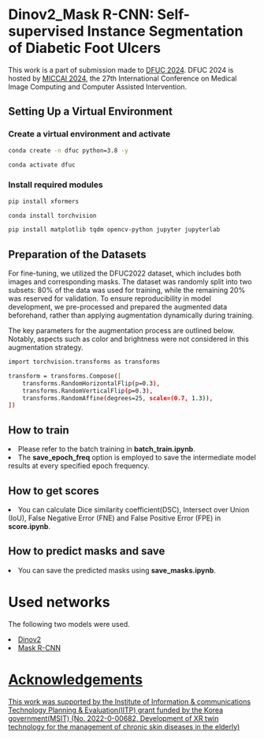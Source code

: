 # Dinov2_Mask R-CNN: Self-supervised Instance Segmentation of Diabetic Foot Ulcers

This work is a part of submission made to [DFUC 2024](https://dfu-challenge.github.io/).
DFUC 2024 is hosted by [MICCAI 2024](https://conferences.miccai.org/2024/en/), the 27th International Conference on Medical Image Computing and Computer Assisted Intervention.

## Setting Up a Virtual Environment

### Create a virtual environment and activate
```bash
conda create -n dfuc python=3.8 -y
````
```bash
conda activate dfuc
````

### Install required modules
```bash
pip install xformers
````
```bash
conda install torchvision
````
```bash
pip install matplotlib tqdm opencv-python jupyter jupyterlab
````

## Preparation of the Datasets
For fine-tuning, we utilized the DFUC2022 dataset, which includes both images and corresponding masks. The dataset was randomly split into two subsets: 80% of the data was used for training, while the remaining 20% was reserved for validation. To ensure reproducibility in model development, we pre-processed and prepared the augmented data beforehand, rather than applying augmentation dynamically during training.

The key parameters for the augmentation process are outlined below. Notably, aspects such as color and brightness were not considered in this augmentation strategy.

````bash
import torchvision.transforms as transforms

transform = transforms.Compose([
    transforms.RandomHorizontalFlip(p=0.3),
    transforms.RandomVerticalFlip(p=0.3),
    transforms.RandomAffine(degrees=25, scale=(0.7, 1.3)),
])
````

## How to train
<li> Please refer to the batch training in <b>batch_train.ipynb</b>.</li>
<li> The <b>save_epoch_freq</b> option is employed to save the intermediate model results at every specified epoch frequency. </li>

## How to get scores
<li> You can calculate Dice similarity coefficient(DSC), Intersect over Union (IoU), False Negative Error (FNE) and False Positive Error (FPE) in <b>score.ipynb</b>.</li>

## How to predict masks and save
<li> You can save the predicted masks using <b>save_masks.ipynb</b>.</li>

# Used networks
The following two models were used.
<li><a href="https://github.com/facebookresearch/dinov2">Dinov2</li>
<li><a href="https://github.com/matterport/Mask_RCNN">Mask R-CNN</li>

# Acknowledgements
This work was supported by the Institute of Information & communications Technology Planning & Evaluation(IITP) grant funded by the Korea government(MSIT) (No. 2022-0-00682, Development of XR twin technology for the management of chronic skin diseases in the elderly)

